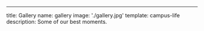 ---
title: Gallery
name: gallery
image: './gallery.jpg'
template: campus-life
description: Some of our best moments.
